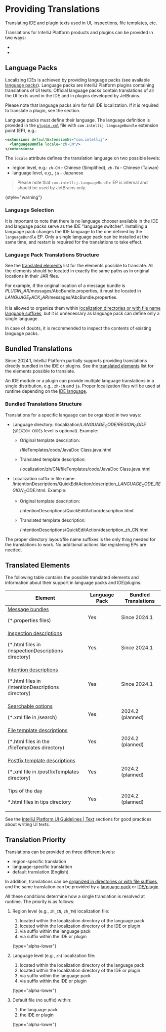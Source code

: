 <!-- Copyright 2000-2024 JetBrains s.r.o. and contributors. Use of this source code is governed by the Apache 2.0 license. -->

# Providing Translations

<link-summary>Translating IDE and plugin texts used in UI, inspections, file templates, etc.</link-summary>

Translations for IntelliJ Platform products and plugins can be provided in two ways:
- [](#language-packs)
- [](#bundled-translations)

## Language Packs

Localizing IDEs is achieved by providing language packs (see available [language packs](https://plugins.jetbrains.com/search?tags=Language%20Pack)).
Language packs are IntelliJ Platform plugins containing translations of UI texts.
Official language packs contain translations of all the UI texts used in the IDE and in plugins developed by JetBrains.

Please note that language packs aim for full IDE localization.
If it is required to translate a plugin, see the [](#bundled-translations) section.

Language packs must define their language.
The language definition is provided in the [`plugin.xml`](plugin_configuration_file.md) file with `com.intellij.languageBundle` extension point (EP), e.g.:
```xml
<extensions defaultExtensionNs="com.intellij">
  <languageBundle locale="zh-CN"/>
</extensions>
```

The `locale` attribute defines the translation language on two possible levels:
- region level, e.g.: `zh-CN` - Chinese (Simplified), `zh-TW` - Chinese (Taiwan)
- language level, e.g., `ja` - Japanese

> Please note that `com.intellij.languageBundle` EP is internal and should be used by JetBrains only.
>
{style="warning"}

### Language Selection

It is important to note that there is no language chooser available in the IDE and language packs serve as the IDE "language switcher".
Installing a language pack changes the IDE language to the one defined by the `languageBundle` EP.
Only a single language pack can be installed at the same time, and restart is required for the translations to take effect.

### Language Pack Translations Structure

See the [translated elements](#translated-elements) list for the elements possible to translate.
All the elements should be located in exactly the same paths as in original locations in their JAR files.

For example, if the original location of a message bundle is <path>$PLUGIN_JAR$/messages/AbcBundle.properties</path>, it must be located in <path>$LANGUAGE_PACK_JAR$/messages/AbcBundle.properties</path>.

It is allowed to organize them within [localization directories or with file name language suffixes](#bundled-translations-structure), but it is unnecessary as language pack can define only a single language.

In case of doubts, it is recommended to inspect the contents of existing language packs.

## Bundled Translations

Since 2024.1, IntelliJ Platform partially supports providing translations directly bundled in the IDE or plugins.
See the [translated elements](#translated-elements) list for the elements possible to translate.

An IDE module or a plugin can provide multiple language translations in a single distribution, e.g., `zh-CN` and `ja`.
Proper localization files will be used at runtime depending on the [IDE language](#language-selection).

### Bundled Translations Structure

Translations for a specific language can be organized in two ways:
- Language directory: <path>/localization/$LANGUAGE_CODE$/$REGION_CODE$</path> (`$REGION_CODE$` level is optional).
  Example:
  - Original template description:

    <path>/fileTemplates/code/JavaDoc Class.java.html</path>
  - Translated template description: <path></path>

    <path>/localization/zh/CN/fileTemplates/code/JavaDoc Class.java.html</path>
- Localization suffix in file name: <path>/intentionDescriptions/QuickEditAction/description_$LANGUAGE_CODE$_$REGION_CODE$.html</path>.
  Example:
  - Original template description:

    <path>/intentionDescriptions/QuickEditAction/description.html</path>
  - Translated template description: <path></path>

    <path>/intentionDescriptions/QuickEditAction/description_zh_CN.html</path>

The proper directory layout/file name suffixes is the only thing needed for the translations to work.
No additional actions like registering EPs are needed.

## Translated Elements

The following table contains the possible translated elements and information about their support in language packs and IDE/plugins.

| Element                                                                                                                                                                     | Language Pack | Bundled Translations |
|-----------------------------------------------------------------------------------------------------------------------------------------------------------------------------|---------------|----------------------|
| [Message bundles](internationalization.md#message-bundles)<p>(<path>*.properties</path> files)</p>                                                                          | Yes           | Since 2024.1         |
| [Inspection descriptions](code_inspections.md#inspection-description)<p>(<path>*.html</path> files in <path>/inspectionDescriptions</path> directory)</p>                   | Yes           | Since 2024.1         |
| [Intention descriptions](code_intentions.md#about-intention-actions)<p>(<path>*.html</path> files in <path>/intentionDescriptions</path> directory)</p>                     | Yes           | Since 2024.1         |
| [Searchable options](tools_intellij_platform_gradle_plugin_tasks.md#buildSearchableOptions)<p>(<path>*.xml</path> file in <path>/search</path>)</p>                         | Yes           | 2024.2 (planned)     |
| [File template descriptions](providing_file_templates.md#creating-file-template-description)<p>(<path>*.html</path> files in the <path>/fileTemplates</path> directory)</p> | Yes           | 2024.2 (planned)     |
| [Postfix template descriptions](postfix_templates.md#postfix-template-description)<p>(<path>*.xml</path> file in <path>/postfixTemplates</path> directory)</p>              | Yes           | 2024.2 (planned)     |
| Tips of the day<p><path>*.html</path> files in <path>tips</path> directory</p>                                                                                              | Yes           | 2024.2 (planned)     |

See the [IntelliJ Platform UI Guidelines | Text](https://jetbrains.design/intellij/text/capitalization/) sections for good practices about writing UI texts.

## Translation Priority

Translations can be provided on three different levels:
- region-specific translation
- language-specific translation
- default translation (English)

In addition, translations can be [organized in directories or with file suffixes](#bundled-translations-structure), and the same translation can be provided by a [language pack](#language-packs) or [IDE/plugin](#bundled-translations).

All these conditions determine how a single translation is resolved at runtime.
The priority is as follows:
1. Region level (e.g., `zh_CN`, `zh_TW`) localization file:
    1. located within the <path>localization</path> directory of the language pack
    2. located within the <path>localization</path> directory of the IDE or plugin
    3. via suffix within the language pack
    4. via suffix within the IDE or plugin

    {type="alpha-lower"}
2. Language level (e.g., `zh`) localization file:
    1. located within the <path>localization</path> directory of the language pack
    2. located within the <path>localization</path> directory of the IDE or plugin
    3. via suffix within the language pack
    4. via suffix within the IDE or plugin

   {type="alpha-lower"}
3. Default file (no suffix) within:
    1. the language pack
    2. the IDE or plugin

   {type="alpha-lower"}

<include from="snippets.md" element-id="missingContent"/>
